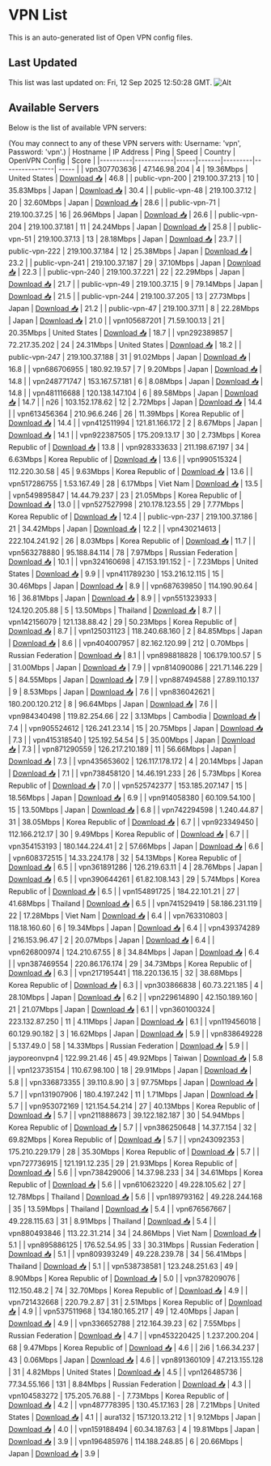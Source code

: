 # VPN List

This is an auto-generated list of Open VPN config files.

## Last Updated

This list was last updated on: Fri, 12 Sep 2025 12:50:28 GMT.
![Alt](https://repobeats.axiom.co/api/embed/186b98318ef1479477931607c1ad7d823f12451f.svg "Repobeats analytics image")

## Available Servers

Below is the list of available VPN servers:

(You may connect to any of these VPN servers with: Username: 'vpn', Password: 'vpn'.)
| Hostname | IP Address | Ping | Speed | Country | OpenVPN Config | Score |
|----------|------------|------|-------|---------|----------------| ----- |
| vpn307703636 | 47.146.98.204 | 4 | 19.36Mbps | United States | [Download 📥](./configs/server_0_US.ovpn) | 46.8 |
| public-vpn-200 | 219.100.37.213 | 10 | 35.83Mbps | Japan | [Download 📥](./configs/server_1_JP.ovpn) | 30.4 |
| public-vpn-48 | 219.100.37.12 | 20 | 32.60Mbps | Japan | [Download 📥](./configs/server_2_JP.ovpn) | 28.6 |
| public-vpn-71 | 219.100.37.25 | 16 | 26.96Mbps | Japan | [Download 📥](./configs/server_3_JP.ovpn) | 26.6 |
| public-vpn-204 | 219.100.37.181 | 11 | 24.24Mbps | Japan | [Download 📥](./configs/server_4_JP.ovpn) | 25.8 |
| public-vpn-51 | 219.100.37.13 | 13 | 28.18Mbps | Japan | [Download 📥](./configs/server_5_JP.ovpn) | 23.7 |
| public-vpn-222 | 219.100.37.184 | 12 | 25.38Mbps | Japan | [Download 📥](./configs/server_6_JP.ovpn) | 23.2 |
| public-vpn-241 | 219.100.37.187 | 29 | 37.10Mbps | Japan | [Download 📥](./configs/server_7_JP.ovpn) | 22.3 |
| public-vpn-240 | 219.100.37.221 | 22 | 22.29Mbps | Japan | [Download 📥](./configs/server_8_JP.ovpn) | 21.7 |
| public-vpn-49 | 219.100.37.15 | 9 | 79.14Mbps | Japan | [Download 📥](./configs/server_9_JP.ovpn) | 21.5 |
| public-vpn-244 | 219.100.37.205 | 13 | 27.73Mbps | Japan | [Download 📥](./configs/server_10_JP.ovpn) | 21.2 |
| public-vpn-47 | 219.100.37.11 | 8 | 22.28Mbps | Japan | [Download 📥](./configs/server_11_JP.ovpn) | 21.0 |
| vpn105687201 | 71.59.100.13 | 21 | 20.35Mbps | United States | [Download 📥](./configs/server_12_US.ovpn) | 18.7 |
| vpn292389857 | 72.217.35.202 | 24 | 24.31Mbps | United States | [Download 📥](./configs/server_13_US.ovpn) | 18.2 |
| public-vpn-247 | 219.100.37.188 | 31 | 91.02Mbps | Japan | [Download 📥](./configs/server_14_JP.ovpn) | 16.8 |
| vpn686706955 | 180.92.19.57 | 7 | 9.20Mbps | Japan | [Download 📥](./configs/server_15_JP.ovpn) | 14.8 |
| vpn248771747 | 153.167.57.181 | 6 | 8.08Mbps | Japan | [Download 📥](./configs/server_16_JP.ovpn) | 14.8 |
| vpn481116688 | 120.138.147.104 | 6 | 89.58Mbps | Japan | [Download 📥](./configs/server_17_JP.ovpn) | 14.7 |
| n26 | 103.152.178.62 | 12 | 2.72Mbps | Japan | [Download 📥](./configs/server_18_JP.ovpn) | 14.4 |
| vpn613456364 | 210.96.6.246 | 26 | 11.39Mbps | Korea Republic of | [Download 📥](./configs/server_19_KR.ovpn) | 14.4 |
| vpn412511994 | 121.81.166.172 | 2 | 8.67Mbps | Japan | [Download 📥](./configs/server_20_JP.ovpn) | 14.1 |
| vpn922387505 | 175.209.13.17 | 30 | 2.73Mbps | Korea Republic of | [Download 📥](./configs/server_21_KR.ovpn) | 13.8 |
| vpn928333633 | 211.198.67.197 | 34 | 6.63Mbps | Korea Republic of | [Download 📥](./configs/server_22_KR.ovpn) | 13.6 |
| vpn990515324 | 112.220.30.58 | 45 | 9.63Mbps | Korea Republic of | [Download 📥](./configs/server_23_KR.ovpn) | 13.6 |
| vpn517286755 | 1.53.167.49 | 28 | 6.17Mbps | Viet Nam | [Download 📥](./configs/server_24_VN.ovpn) | 13.5 |
| vpn549895847 | 14.44.79.237 | 23 | 21.05Mbps | Korea Republic of | [Download 📥](./configs/server_25_KR.ovpn) | 13.0 |
| vpn527527998 | 210.178.123.55 | 29 | 7.77Mbps | Korea Republic of | [Download 📥](./configs/server_26_KR.ovpn) | 12.4 |
| public-vpn-237 | 219.100.37.186 | 21 | 34.42Mbps | Japan | [Download 📥](./configs/server_27_JP.ovpn) | 12.2 |
| vpn430214613 | 222.104.241.92 | 26 | 8.03Mbps | Korea Republic of | [Download 📥](./configs/server_28_KR.ovpn) | 11.7 |
| vpn563278880 | 95.188.84.114 | 78 | 7.97Mbps | Russian Federation | [Download 📥](./configs/server_29_RU.ovpn) | 10.1 |
| vpn324160698 | 47.153.191.152 | - | 7.23Mbps | United States | [Download 📥](./configs/server_30_US.ovpn) | 9.9 |
| vpn411789230 | 153.216.12.115 | 15 | 30.46Mbps | Japan | [Download 📥](./configs/server_31_JP.ovpn) | 8.9 |
| vpn687639850 | 114.190.90.64 | 16 | 36.81Mbps | Japan | [Download 📥](./configs/server_32_JP.ovpn) | 8.9 |
| vpn551323933 | 124.120.205.88 | 5 | 13.50Mbps | Thailand | [Download 📥](./configs/server_33_TH.ovpn) | 8.7 |
| vpn142156079 | 121.138.88.42 | 29 | 50.23Mbps | Korea Republic of | [Download 📥](./configs/server_34_KR.ovpn) | 8.7 |
| vpn125031123 | 118.240.68.160 | 2 | 84.85Mbps | Japan | [Download 📥](./configs/server_35_JP.ovpn) | 8.6 |
| vpn404007957 | 82.162.120.99 | 212 | 0.70Mbps | Russian Federation | [Download 📥](./configs/server_36_RU.ovpn) | 8.1 |
| vpn898818828 | 106.179.100.57 | 5 | 31.00Mbps | Japan | [Download 📥](./configs/server_37_JP.ovpn) | 7.9 |
| vpn814090086 | 221.71.146.229 | 5 | 84.55Mbps | Japan | [Download 📥](./configs/server_38_JP.ovpn) | 7.9 |
| vpn887494588 | 27.89.110.137 | 9 | 8.53Mbps | Japan | [Download 📥](./configs/server_39_JP.ovpn) | 7.6 |
| vpn836042621 | 180.200.120.212 | 8 | 96.64Mbps | Japan | [Download 📥](./configs/server_40_JP.ovpn) | 7.6 |
| vpn984340498 | 119.82.254.66 | 22 | 3.13Mbps | Cambodia | [Download 📥](./configs/server_41_KH.ovpn) | 7.4 |
| vpn905524612 | 126.241.23.14 | 15 | 20.75Mbps | Japan | [Download 📥](./configs/server_42_JP.ovpn) | 7.3 |
| vpn415318540 | 125.192.54.54 | 5 | 35.00Mbps | Japan | [Download 📥](./configs/server_43_JP.ovpn) | 7.3 |
| vpn871290559 | 126.217.210.189 | 11 | 56.66Mbps | Japan | [Download 📥](./configs/server_44_JP.ovpn) | 7.3 |
| vpn435653602 | 126.117.178.172 | 4 | 20.14Mbps | Japan | [Download 📥](./configs/server_45_JP.ovpn) | 7.1 |
| vpn738458120 | 14.46.191.233 | 26 | 5.73Mbps | Korea Republic of | [Download 📥](./configs/server_46_KR.ovpn) | 7.0 |
| vpn525742377 | 153.185.207.147 | 15 | 18.56Mbps | Japan | [Download 📥](./configs/server_47_JP.ovpn) | 6.9 |
| vpn914058380 | 60.109.54.100 | 15 | 13.50Mbps | Japan | [Download 📥](./configs/server_48_JP.ovpn) | 6.8 |
| vpn742294598 | 1.240.44.87 | 31 | 38.05Mbps | Korea Republic of | [Download 📥](./configs/server_49_KR.ovpn) | 6.7 |
| vpn923349450 | 112.166.212.17 | 30 | 9.49Mbps | Korea Republic of | [Download 📥](./configs/server_50_KR.ovpn) | 6.7 |
| vpn354153193 | 180.144.224.41 | 2 | 57.66Mbps | Japan | [Download 📥](./configs/server_51_JP.ovpn) | 6.6 |
| vpn608372515 | 14.33.224.178 | 32 | 54.13Mbps | Korea Republic of | [Download 📥](./configs/server_52_KR.ovpn) | 6.5 |
| vpn361891286 | 126.219.63.11 | 4 | 28.76Mbps | Japan | [Download 📥](./configs/server_53_JP.ovpn) | 6.5 |
| vpn390644261 | 61.82.108.143 | 29 | 5.74Mbps | Korea Republic of | [Download 📥](./configs/server_54_KR.ovpn) | 6.5 |
| vpn154891725 | 184.22.101.21 | 27 | 41.68Mbps | Thailand | [Download 📥](./configs/server_55_TH.ovpn) | 6.5 |
| vpn741529419 | 58.186.231.119 | 22 | 17.28Mbps | Viet Nam | [Download 📥](./configs/server_56_VN.ovpn) | 6.4 |
| vpn763310803 | 118.18.160.60 | 6 | 19.34Mbps | Japan | [Download 📥](./configs/server_57_JP.ovpn) | 6.4 |
| vpn439374289 | 216.153.96.47 | 2 | 20.07Mbps | Japan | [Download 📥](./configs/server_58_JP.ovpn) | 6.4 |
| vpn626800974 | 124.210.67.55 | 8 | 34.84Mbps | Japan | [Download 📥](./configs/server_59_JP.ovpn) | 6.4 |
| vpn387469554 | 220.86.176.174 | 29 | 34.73Mbps | Korea Republic of | [Download 📥](./configs/server_60_KR.ovpn) | 6.3 |
| vpn217195441 | 118.220.136.15 | 32 | 38.68Mbps | Korea Republic of | [Download 📥](./configs/server_61_KR.ovpn) | 6.3 |
| vpn303866838 | 60.73.221.185 | 4 | 28.10Mbps | Japan | [Download 📥](./configs/server_62_JP.ovpn) | 6.2 |
| vpn229614890 | 42.150.189.160 | 21 | 21.07Mbps | Japan | [Download 📥](./configs/server_63_JP.ovpn) | 6.1 |
| vpn360100324 | 223.132.87.250 | 11 | 4.11Mbps | Japan | [Download 📥](./configs/server_64_JP.ovpn) | 6.1 |
| vpn119456018 | 60.129.90.182 | 3 | 16.62Mbps | Japan | [Download 📥](./configs/server_65_JP.ovpn) | 5.9 |
| vpn838649228 | 5.137.49.0 | 58 | 14.33Mbps | Russian Federation | [Download 📥](./configs/server_66_RU.ovpn) | 5.9 |
| jayporeonvpn4 | 122.99.21.46 | 45 | 49.92Mbps | Taiwan | [Download 📥](./configs/server_67_TW.ovpn) | 5.8 |
| vpn123735154 | 110.67.98.100 | 18 | 29.91Mbps | Japan | [Download 📥](./configs/server_68_JP.ovpn) | 5.8 |
| vpn336873355 | 39.110.8.90 | 3 | 97.75Mbps | Japan | [Download 📥](./configs/server_69_JP.ovpn) | 5.7 |
| vpn131907906 | 180.4.197.242 | 11 | 1.71Mbps | Japan | [Download 📥](./configs/server_70_JP.ovpn) | 5.7 |
| vpn953072169 | 121.154.54.214 | 27 | 40.13Mbps | Korea Republic of | [Download 📥](./configs/server_71_KR.ovpn) | 5.7 |
| vpn211888673 | 39.122.182.187 | 30 | 54.94Mbps | Korea Republic of | [Download 📥](./configs/server_72_KR.ovpn) | 5.7 |
| vpn386250648 | 14.37.7.154 | 32 | 69.82Mbps | Korea Republic of | [Download 📥](./configs/server_73_KR.ovpn) | 5.7 |
| vpn243092353 | 175.210.229.179 | 28 | 35.30Mbps | Korea Republic of | [Download 📥](./configs/server_74_KR.ovpn) | 5.7 |
| vpn727736915 | 121.191.12.235 | 29 | 21.93Mbps | Korea Republic of | [Download 📥](./configs/server_75_KR.ovpn) | 5.6 |
| vpn738429006 | 14.37.98.233 | 34 | 34.61Mbps | Korea Republic of | [Download 📥](./configs/server_76_KR.ovpn) | 5.6 |
| vpn610623220 | 49.228.105.62 | 27 | 12.78Mbps | Thailand | [Download 📥](./configs/server_77_TH.ovpn) | 5.6 |
| vpn189793162 | 49.228.244.168 | 35 | 13.59Mbps | Thailand | [Download 📥](./configs/server_78_TH.ovpn) | 5.4 |
| vpn676567667 | 49.228.115.63 | 31 | 8.91Mbps | Thailand | [Download 📥](./configs/server_79_TH.ovpn) | 5.4 |
| vpn880493846 | 113.22.31.214 | 34 | 24.86Mbps | Viet Nam | [Download 📥](./configs/server_80_VN.ovpn) | 5.1 |
| vpn895886125 | 176.52.54.95 | 33 | 30.31Mbps | Russian Federation | [Download 📥](./configs/server_81_RU.ovpn) | 5.1 |
| vpn809393249 | 49.228.239.78 | 34 | 56.41Mbps | Thailand | [Download 📥](./configs/server_82_TH.ovpn) | 5.1 |
| vpn538738581 | 123.248.251.63 | 49 | 8.90Mbps | Korea Republic of | [Download 📥](./configs/server_83_KR.ovpn) | 5.0 |
| vpn378209076 | 112.150.48.2 | 74 | 32.70Mbps | Korea Republic of | [Download 📥](./configs/server_84_KR.ovpn) | 4.9 |
| vpn721432668 | 220.79.2.87 | 31 | 2.51Mbps | Korea Republic of | [Download 📥](./configs/server_85_KR.ovpn) | 4.9 |
| vpn537511968 | 134.180.165.217 | 49 | 12.40Mbps | Japan | [Download 📥](./configs/server_86_JP.ovpn) | 4.9 |
| vpn336652788 | 212.164.39.23 | 62 | 7.55Mbps | Russian Federation | [Download 📥](./configs/server_87_RU.ovpn) | 4.7 |
| vpn453220425 | 1.237.200.204 | 68 | 9.47Mbps | Korea Republic of | [Download 📥](./configs/server_88_KR.ovpn) | 4.6 |
| 2i6 | 1.66.34.237 | 43 | 0.06Mbps | Japan | [Download 📥](./configs/server_89_JP.ovpn) | 4.6 |
| vpn891360109 | 47.213.155.128 | 31 | 4.82Mbps | United States | [Download 📥](./configs/server_90_US.ovpn) | 4.5 |
| vpn126485736 | 77.34.55.166 | 131 | 8.84Mbps | Russian Federation | [Download 📥](./configs/server_91_RU.ovpn) | 4.3 |
| vpn104583272 | 175.205.76.88 | - | 7.73Mbps | Korea Republic of | [Download 📥](./configs/server_92_KR.ovpn) | 4.2 |
| vpn487778395 | 130.45.17.163 | 28 | 7.21Mbps | United States | [Download 📥](./configs/server_93_US.ovpn) | 4.1 |
| aura132 | 157.120.13.212 | 1 | 9.12Mbps | Japan | [Download 📥](./configs/server_94_JP.ovpn) | 4.0 |
| vpn159188494 | 60.34.187.63 | 4 | 19.81Mbps | Japan | [Download 📥](./configs/server_95_JP.ovpn) | 3.9 |
| vpn196485976 | 114.188.248.85 | 6 | 20.66Mbps | Japan | [Download 📥](./configs/server_96_JP.ovpn) | 3.9 |
